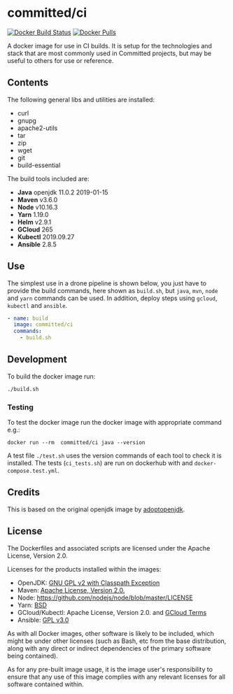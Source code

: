 # committed/ci

[![Docker Build Status](https://img.shields.io/docker/cloud/build/committed/ci?style=flat-square)](https://hub.docker.com/r/committed/ci)
[![Docker Pulls](https://img.shields.io/docker/pulls/committed/ci?style=flat-square)](https://hub.docker.com/r/committed/ci)

A docker image for use in CI builds. It is setup for the technologies and stack that are most commonly used in Committed projects, but may be useful to others for use or reference.

## Contents

The following general libs and utilities are installed:

- curl
- gnupg
- apache2-utils
- tar
- zip
- wget
- git
- build-essential

The build tools included are:

- **Java** openjdk 11.0.2 2019-01-15
- **Maven** v3.6.0
- **Node** v10.16.3
- **Yarn** 1.19.0
- **Helm** v2.9.1
- **GCloud** 265
- **Kubectl** 2019.09.27
- **Ansible** 2.8.5

## Use

The simplest use in a drone pipeline is shown below, you just have to provide the build commands, here shown as `build.sh`, but `java`, `mvn`, `node` and `yarn` commands can be used. In addition, deploy steps using `gcloud`, `kubectl` and `ansible`.

```yaml
- name: build
  image: committed/ci
  commands:
    - build.sh
```

## Development

To build the docker image run:

```bash
./build.sh
```

### Testing

To test the docker image run the docker image with appropriate command e.g.:

```docker
docker run --rm  committed/ci java --version
```

A test file `./test.sh` uses the version commands of each tool to check it is installed. The tests (`ci_tests.sh`) are run on dockerhub with and `docker-compose.test.yml`.

## Credits

This is based on the original openjdk image by [adoptopenjdk](https://hub.docker.com/r/adoptopenjdk/openjdk11).

## License

The Dockerfiles and associated scripts are licensed under the Apache License, Version 2.0.

Licenses for the products installed within the images:

- OpenJDK: [GNU GPL v2 with Classpath Exception](https://openjdk.java.net/legal/gplv2+ce.html)
- Maven: [Apache License, Version 2.0.](https://maven.apache.org/ref/3.0/license.html)
- Node: https://github.com/nodejs/node/blob/master/LICENSE
- Yarn: [BSD](https://github.com/yarnpkg/yarn/blob/master/LICENSE)
- GCloud/Kubectl: Apache License, Version 2.0. and [GCloud Terms](https://cloud.google.com/terms/)
- Ansible: [GPL v3.0](https://github.com/ansible/ansible/blob/devel/COPYING)

As with all Docker images, other software is likely to be included, which might be under other licenses (such as Bash, etc from the base distribution, along with any direct or indirect dependencies of the primary software being contained).

As for any pre-built image usage, it is the image user's responsibility to ensure that any use of this image complies with any relevant licenses for all software contained within.
